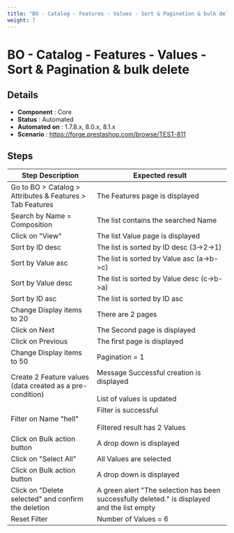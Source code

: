 ```yaml
---
title: "BO - Catalog - Features - Values - Sort & Pagination & bulk delete"
weight: 7
---
```


# BO - Catalog - Features - Values - Sort & Pagination & bulk delete
## Details
* **Component** : Core
* **Status** : Automated
* **Automated on** : 1.7.8.x, 8.0.x, 8.1.x
* **Scenario** : https://forge.prestashop.com/browse/TEST-811

## Steps
| Step Description | Expected result |
| ----- | ----- |
| Go to BO > Catalog > Attributes & Features > Tab Features | The Features page is displayed |
| Search by Name = Composition | The list contains the searched Name |
| Click on "View" | The list Value page is displayed |
| Sort by ID desc | The list is sorted by ID desc (3->2->1) |
| Sort by Value asc | The list is sorted by Value asc (a->b->c) |
| Sort by Value desc | The list is sorted by Value desc (c->b->a) |
| Sort by ID asc | The list is sorted by ID asc |
| Change Display items to 20 | There are 2 pages |
| Click on Next | The Second page is displayed |
| Click on Previous | The first page is displayed |
| Change Display items to 50 | Pagination = 1 |
| Create 2 Feature values (data created as a pre-condition) | Message Successful creation is displayed<br><br>List of values is updated |
| Filter on Name "hell" | Filter is successful<br><br>Filtered result has 2 Values |
| Click on Bulk action button | A drop down is displayed |
| Click on "Select All" | All Values are selected |
| Click on Bulk action button | A drop down is displayed |
| Click on "Delete selected" and confirm the deletion | A green alert "The selection has been successfully deleted." is displayed and the list empty |
| Reset Filter | Number of Values = 6 |
